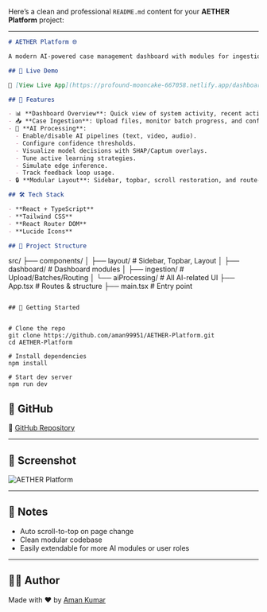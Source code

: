 Here’s a clean and professional `README.md` content for your **AETHER Platform** project:

---

```markdown
# AETHER Platform 🌐

A modern AI-powered case management dashboard with modules for ingestion, model explainability, active learning, and system monitoring — built using **React**, **Tailwind CSS**, **TypeScript**, and **React Router**.

## 🚀 Live Demo

🔗 [View Live App](https://profound-mooncake-667058.netlify.app/dashboard/overview)

## 🧩 Features

- 📊 **Dashboard Overview**: Quick view of system activity, recent actions, and shortcuts.
- 📥 **Case Ingestion**: Upload files, monitor batch progress, and configure routing rules.
- 🧠 **AI Processing**:
  - Enable/disable AI pipelines (text, video, audio).
  - Configure confidence thresholds.
  - Visualize model decisions with SHAP/Captum overlays.
  - Tune active learning strategies.
  - Simulate edge inference.
  - Track feedback loop usage.
- 🔒 **Modular Layout**: Sidebar, topbar, scroll restoration, and route-specific tabs.

## 🛠️ Tech Stack

- **React + TypeScript**
- **Tailwind CSS**
- **React Router DOM**
- **Lucide Icons**

## 📂 Project Structure

```

src/
├── components/
│   ├── layout/         # Sidebar, Topbar, Layout
│   ├── dashboard/      # Dashboard modules
│   ├── ingestion/      # Upload/Batches/Routing
│   └── aiProcessing/   # All AI-related UI
├── App.tsx             # Routes & structure
├── main.tsx            # Entry point

````

## 🧪 Getting Started


# Clone the repo
git clone https://github.com/aman99951/AETHER-Platform.git
cd AETHER-Platform

# Install dependencies
npm install

# Start dev server
npm run dev
````

## 🔗 GitHub

📁 [GitHub Repository](https://github.com/aman99951/AETHER-Platform)

---

## 📸 Screenshot

![AETHER Platform](https://i.ibb.co/7NJ4fYSf/Screenshot-2025-07-15-170219.png) <!-- Optional: replace with actual image if hosted -->

---

## 📌 Notes

* Auto scroll-to-top on page change
* Clean modular codebase
* Easily extendable for more AI modules or user roles

---

## 🧑‍💻 Author

Made with ❤️ by [Aman Kumar](https://github.com/aman99951)

```

